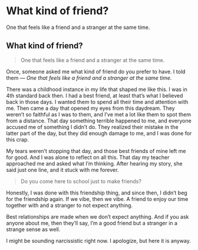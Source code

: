 # What kind of friend?

One that feels like a friend and a stranger at the same time.

## What kind of friend? <a id="17dc"></a>

> One that feels like a friend and a stranger at the same time.

Once, someone asked me what kind of friend do you prefer to have. I told them — _One that feels like a friend and a stranger at the same time._

There was a childhood instance in my life that shaped me like this. I was in 4th standard back then. I had a best friend, at least that’s what I believed back in those days. I wanted them to spend all their time and attention with me. Then came a day that opened my eyes from this daydream. They weren’t so faithful as I was to them, and I’ve met a lot like them to spot them from a distance. That day something terrible happened to me, and everyone accused me of something I didn’t do. They realized their mistake in the latter part of the day, but they did enough damage to me, and I was done for this crap.

My tears weren’t stopping that day, and those best friends of mine left me for good. And I was alone to reflect on all this. That day my teacher approached me and asked what I’m thinking. After hearing my story, she said just one line, and it stuck with me forever.

> Do you come here to school just to make friends?

Honestly, I was done with this friendship thing, and since then, I didn’t beg for the friendship again. If we vibe, then we vibe. A friend to enjoy our time together with and a stranger to not expect anything.

Best relationships are made when we don’t expect anything. And if you ask anyone about me, then they’ll say, I’m a good friend but a stranger in a strange sense as well.

I might be sounding narcissistic right now. I apologize, but here it is anyway.


